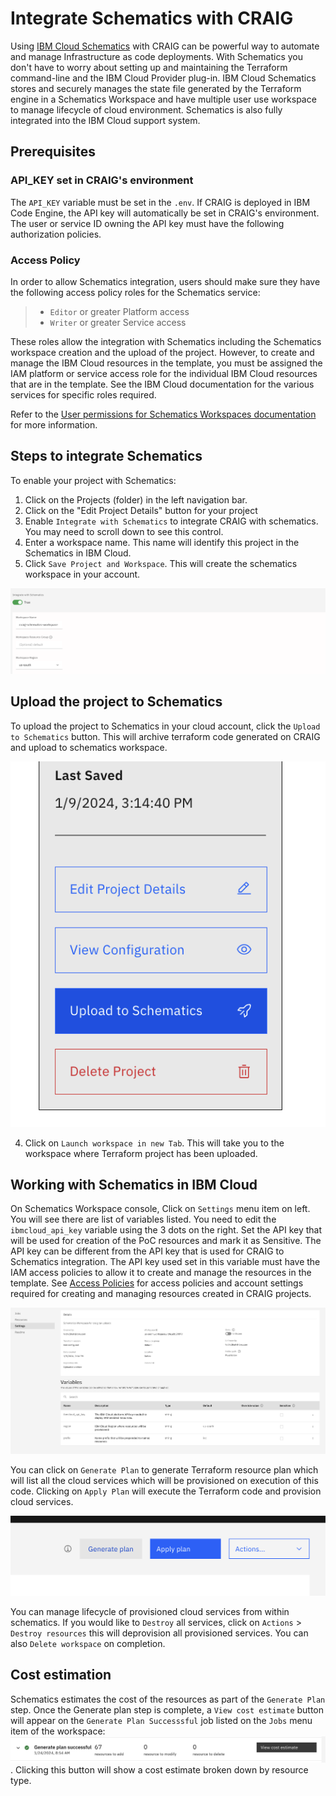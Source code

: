 # Integrate Schematics with CRAIG
Using [IBM Cloud Schematics](https://cloud.ibm.com/docs/schematics?topic=schematics-getting-started) with CRAIG can be powerful way to automate and manage Infrastructure as code deployments. With Schematics you don't have to worry about setting up and maintaining the Terraform command-line and the IBM Cloud Provider plug-in. IBM Cloud Schematics stores and securely manages the state file generated by the Terraform engine in a Schematics Workspace and have multiple user use workspace to manage lifecycle of cloud environment. Schematics is also fully integrated into the IBM Cloud support system. 

## Prerequisites

### API_KEY set in CRAIG's environment
The `API_KEY` variable must be set in the `.env`. If CRAIG is deployed in IBM Code Engine, the API key will automatically be set in CRAIG's environment. The user or service ID owning the API key must have the following authorization policies.

### Access Policy
In order to allow Schematics integration, users should make sure they have the following access policy roles for the Schematics service:
>* `Editor` or greater Platform access
>* `Writer` or greater Service access

These roles allow the integration with Schematics including the Schematics workspace creation and the upload of the project. However, to create and manage the IBM Cloud resources in the template, you must be assigned the IAM platform or service access role for the individual IBM Cloud resources that are in the template. See the IBM Cloud documentation for the various services for specific roles required.

Refer to the [User permissions for Schematics Workspaces documentation](https://cloud.ibm.com/docs/schematics?topic=schematics-access) for more information.


## Steps to integrate Schematics
To enable your project with Schematics:
1) Click on the Projects (folder) in the left navigation bar.
2) Click on the "Edit Project Details" button for your project
3) Enable `Integrate with Schematics` to integrate CRAIG with schematics. You may need to scroll down to see this control.
4) Enter a workspace name. This name will identify this project in the Schematics in IBM Cloud.
5) Click `Save Project and Workspace`. This will create the schematics workspace in your account.

![update-project-enable-schematics](images/Update-project-enable-schematics.png)

## Upload the project to Schematics
To upload the project to Schematics in your cloud account, click the `Upload to Schematics` button. This will archive terraform code generated on CRAIG and upload to schematics workspace. 

![Upload to Schematics](images/Upload-to-schematics.png)

4) Click on `Launch workspace in new Tab`. This will take you to the workspace where Terraform project has been uploaded. 

## Working with Schematics in IBM Cloud
On Schematics Workspace console, Click on `Settings` menu item on left. You will see there are list of variables listed. You need to edit the `ibmcloud_api_key` variable using the 3 dots on the right. Set the API key that will be used for creation of the PoC resources and mark it as Sensitive. The API key can be different from the API key that is used for CRAIG to Schematics integration. The API key used set in this variable must have the IAM access policies to allow it to create and manage the resources in the template. See [Access Policies](access-policies.md) for access policies and account settings required for creating and managing resources created in CRAIG projects.

![Schematics Settings page](images/schematics-setting-page.png)

You can click on `Generate Plan` to generate Terraform resource plan which will list all the cloud services which will be provisioned on execution of this code. Clicking on `Apply Plan` will execute the Terraform code and provision cloud services. 

![Schematics Settings page](images/schematics-actions.png)

You can manage lifecycle of provisioned cloud services from within schematics. If you would like to `Destroy` all services, click on `Actions` > `Destroy resources` this will deprovision all provisioned services. You can also `Delete workspace` on completion. 

## Cost estimation
Schematics estimates the cost of the resources as part of the `Generate Plan` step. Once the Generate plan step is complete, a `View cost estimate` button will appear on the `Generate Plan Successsful` job listed on the `Jobs` menu item of the workspace: ![cost estimate button](images/schematics-cost-estimate.png). Clicking this button will show a cost estimate broken down by resource type.
